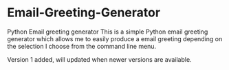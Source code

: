 # Email-Greeting-Generator
Python Email greeting generator
This is a simple Python email greeting generator which allows me to easily produce a email greeting depending on the selection I choose from the command line menu.  

Version 1 added, will updated when newer versions are available. 
